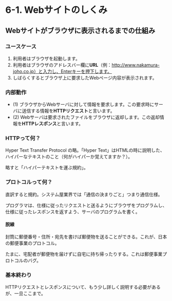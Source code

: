 # 6-1. Webサイトのしくみ
## Webサイトがブラウザに表示されるまでの仕組み
### ユースケース
1. 利用者はブラウザを起動します。
2. 利用者はブラウザのアドレスバー欄に**URL**（例：http://www.nakamura-joho.co.jp）と入力し、Enterキーを押下します。
3. しばらくするとブラウザ上に要求したWebページ内容が表示されます。

### 内部動作
- (1) ブラウザからWebサーバに対して情報を要求します。この要求時にサーバに送信する情報を**HTTPリクエスト**と言います。
- (2) Webサーバは要求されたファイルをブラウザに返却します。この返却情報を**HTTPレスポンス**と言います。


### HTTPって何？
Hyper Text Transfer Protocol の略。「Hyper Text」はHTMLの時に説明した、ハイパーなテキストのこと（何がハイパーか覚えてますか？）。

略すと「ハイパーテキストを運ぶ規約」。

### プロトコルって何？
直訳すると規約。システム屋業界では「通信の決まりごと」つまり通信仕様。

プログラマは、仕様に従ったリクエストと送るようにブラウザをプログラムし、仕様に従ったレスポンスを返すよう、サーバのプログラムを書く。

#### 脱線
封筒に郵便番号・住所・宛先を書けば郵便物を送ることができる。これが、日本の郵便事業のプロトコル。

たまに、宅配者が郵便物を届けずに自宅に持ち帰ったりする。これは郵便事業プロトコルのバグ。

### 基本終わり
HTTPリクエストとレスポンスについて、もう少し詳しく説明する必要があるが、一旦ここまで。
